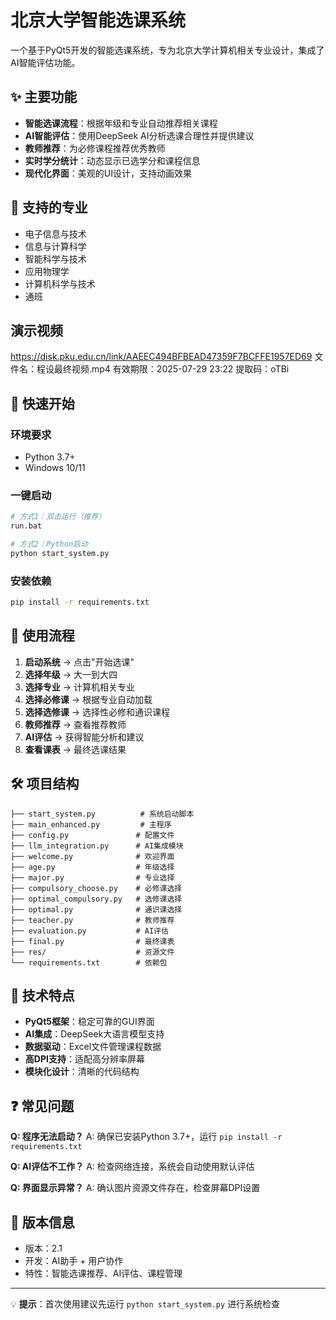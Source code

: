 # 北京大学智能选课系统

一个基于PyQt5开发的智能选课系统，专为北京大学计算机相关专业设计，集成了AI智能评估功能。

## ✨ 主要功能

- **智能选课流程**：根据年级和专业自动推荐相关课程
- **AI智能评估**：使用DeepSeek AI分析选课合理性并提供建议
- **教师推荐**：为必修课程推荐优秀教师
- **实时学分统计**：动态显示已选学分和课程信息
- **现代化界面**：美观的UI设计，支持动画效果

## 🎯 支持的专业

- 电子信息与技术
- 信息与计算科学  
- 智能科学与技术
- 应用物理学
- 计算机科学与技术
- 通班

## 演示视频
https://disk.pku.edu.cn/link/AAEEC494BFBEAD47359F7BCFFE1957ED69
文件名：程设最终视频.mp4
有效期限：2025-07-29 23:22
提取码：oTBi

## 🚀 快速开始

### 环境要求
- Python 3.7+
- Windows 10/11

### 一键启动
```bash
# 方式1：双击运行（推荐）
run.bat

# 方式2：Python启动
python start_system.py
```

### 安装依赖
```bash
pip install -r requirements.txt
```

## 📖 使用流程

1. **启动系统** → 点击"开始选课"
2. **选择年级** → 大一到大四
3. **选择专业** → 计算机相关专业
4. **选择必修课** → 根据专业自动加载
5. **选择选修课** → 选择性必修和通识课程
6. **教师推荐** → 查看推荐教师
7. **AI评估** → 获得智能分析和建议
8. **查看课表** → 最终选课结果

## 🛠️ 项目结构

```
├── start_system.py          # 系统启动脚本
├── main_enhanced.py         # 主程序
├── config.py               # 配置文件
├── llm_integration.py      # AI集成模块
├── welcome.py              # 欢迎界面
├── age.py                  # 年级选择
├── major.py                # 专业选择
├── compulsory_choose.py    # 必修课选择
├── optimal_compulsory.py   # 选修课选择
├── optimal.py              # 通识课选择
├── teacher.py              # 教师推荐
├── evaluation.py           # AI评估
├── final.py                # 最终课表
├── res/                    # 资源文件
└── requirements.txt        # 依赖包
```

## 🔧 技术特点

- **PyQt5框架**：稳定可靠的GUI界面
- **AI集成**：DeepSeek大语言模型支持
- **数据驱动**：Excel文件管理课程数据
- **高DPI支持**：适配高分辨率屏幕
- **模块化设计**：清晰的代码结构

## ❓ 常见问题

**Q: 程序无法启动？**
A: 确保已安装Python 3.7+，运行 `pip install -r requirements.txt`

**Q: AI评估不工作？**
A: 检查网络连接，系统会自动使用默认评估

**Q: 界面显示异常？**
A: 确认图片资源文件存在，检查屏幕DPI设置

## 📝 版本信息

- 版本：2.1
- 开发：AI助手 + 用户协作
- 特性：智能选课推荐、AI评估、课程管理

---

💡 **提示**：首次使用建议先运行 `python start_system.py` 进行系统检查 